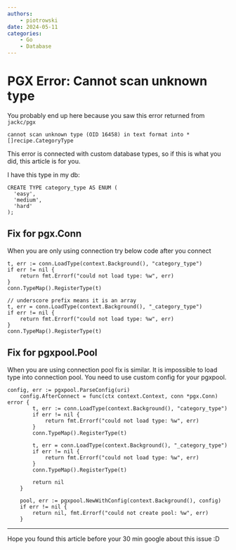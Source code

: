 ```yaml
---
authors: 
    - piotrowski
date: 2024-05-11
categories:
    - Go
    - Database
---
```


# PGX Error: Cannot scan unknown type

You probably end up here because you saw this error returned from `jackc/pgx`
```
cannot scan unknown type (OID 16458) in text format into *[]recipe.CategoryType
```

This error is connected with custom database types, so if this is what you did, this article is for you.

<!-- more -->

I have this type in my db:

```
CREATE TYPE category_type AS ENUM (
  'easy',
  'medium',
  'hard'
);
```

## Fix for pgx.Conn

When you are only using connection try below code after you connect

```
t, err := conn.LoadType(context.Background(), "category_type")
if err != nil {
    return fmt.Errorf("could not load type: %w", err)
}
conn.TypeMap().RegisterType(t)

// underscore prefix means it is an array 
t, err = conn.LoadType(context.Background(), "_category_type")
if err != nil {
    return fmt.Errorf("could not load type: %w", err)
}
conn.TypeMap().RegisterType(t)
```

## Fix for pgxpool.Pool

When you are using connection pool fix is similar. It is impossible to load type into connection pool. You need to use custom config for your pgxpool.

```
config, err := pgxpool.ParseConfig(uri)
	config.AfterConnect = func(ctx context.Context, conn *pgx.Conn) error {
		t, err := conn.LoadType(context.Background(), "category_type")
		if err != nil {
			return fmt.Errorf("could not load type: %w", err)
		}
		conn.TypeMap().RegisterType(t)

		t, err = conn.LoadType(context.Background(), "_category_type")
		if err != nil {
			return fmt.Errorf("could not load type: %w", err)
		}
		conn.TypeMap().RegisterType(t)

		return nil
	}

	pool, err := pgxpool.NewWithConfig(context.Background(), config)
	if err != nil {
		return nil, fmt.Errorf("could not create pool: %w", err)
	}
```

---

Hope you found this article before your 30 min google about this issue :D 